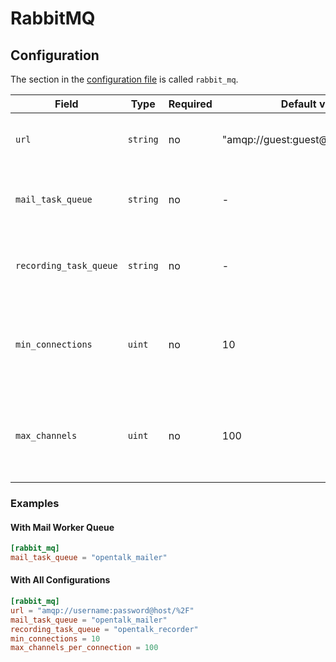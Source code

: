 <!--
SPDX-FileCopyrightText: OpenTalk GmbH <mail@opentalk.eu>
SPDX-License-Identifier: EUPL-1.2
-->

# RabbitMQ

## Configuration

The section in the [configuration file](configuration.md) is called `rabbit_mq`.

| Field                  | Type     | Required | Default value                       | Description                                                      |
| ---------------------- | -------- | -------- | ----------------------------------- | ---------------------------------------------------------------- |
| `url`                  | `string` | no       | "amqp://guest:guest@localhost:5672" | The RabbitMQ broker URL connection                               |
| `mail_task_queue`      | `string` | no       | -                                   | Name of the RabbitMQ queue for the [SMTP-Mailer](smtp_mailer.md) |
| `recording_task_queue` | `string` | no       | -                                   | Name of the RabbitMQ queue for the [recorder](recorder.md)       |
| `min_connections`      | `uint`   | no       | 10                                  | Minimum connections to retain when removing stale connections    |
| `max_channels`         | `uint`   | no       | 100                                 | Maxmimum number of AMQP channels per connection allowed          |

### Examples

#### With Mail Worker Queue

```toml
[rabbit_mq]
mail_task_queue = "opentalk_mailer"
```

#### With All Configurations

```toml
[rabbit_mq]
url = "amqp://username:password@host/%2F"
mail_task_queue = "opentalk_mailer"
recording_task_queue = "opentalk_recorder"
min_connections = 10
max_channels_per_connection = 100
```
